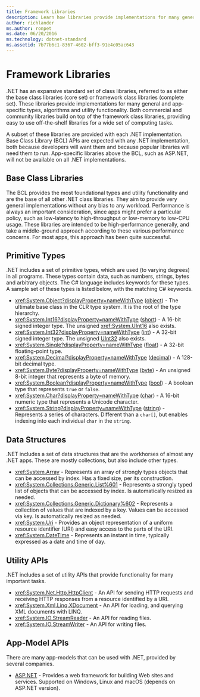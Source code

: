 ```yaml
---
title: Framework Libraries
description: Learn how libraries provide implementations for many general and app-specific types, algorithms, and utility functionality.
author: richlander
ms.author: ronpet
ms.date: 06/20/2016
ms.technology: dotnet-standard
ms.assetid: 7b77b6c1-8367-4602-bff3-91e4c05ac643
---
```

# Framework Libraries

.NET has an expansive standard set of class libraries, referred to as either the base class libraries (core set) or framework class libraries (complete set). These libraries provide implementations for many general and app-specific types, algorithms and utility functionality. Both commercial and community libraries build on top of the framework class libraries, providing easy to use off-the-shelf libraries for a wide set of computing tasks.

A subset of these libraries are provided with each .NET implementation. Base Class Library (BCL) APIs are expected with any .NET implementation, both because developers will want them and because popular libraries will need them to run. App-specific libraries above the BCL, such as ASP.NET, will not be available on all .NET implementations.

## Base Class Libraries

The BCL provides the most foundational types and utility functionality and are the base of all other .NET class libraries. They aim to provide very general implementations without any bias to any workload. Performance is always an important consideration, since apps might prefer a particular policy, such as low-latency to high-throughput or low-memory to low-CPU usage. These libraries are intended to be high-performance generally, and take a middle-ground approach according to these various performance concerns. For most apps, this approach has been quite successful.

## Primitive Types

.NET includes a set of primitive types, which are used (to varying degrees) in all programs. These types contain data, such as numbers, strings, bytes and arbitrary objects. The C# language includes keywords for these types. A sample set of these types is listed below, with the matching C# keywords.

* <xref:System.Object?displayProperty=nameWithType> ([object](../csharp/language-reference/keywords/object.md)) - The ultimate base class in the CLR type system. It is the root of the type hierarchy.
* <xref:System.Int16?displayProperty=nameWithType> ([short](../csharp/language-reference/builtin-types/integral-numeric-types.md)) - A 16-bit signed integer type. The unsigned <xref:System.UInt16> also exists.
* <xref:System.Int32?displayProperty=nameWithType> ([int](../csharp/language-reference/keywords/int.md)) - A 32-bit signed integer type. The unsigned [UInt32](../csharp/language-reference/builtin-types/integral-numeric-types.md) also exists.
* <xref:System.Single?displayProperty=nameWithType> ([float](../csharp/language-reference/keywords/float.md)) - A 32-bit floating-point type.
* <xref:System.Decimal?displayProperty=nameWithType> ([decimal](../csharp/language-reference/keywords/decimal.md)) - A 128-bit decimal type.
* <xref:System.Byte?displayProperty=nameWithType> ([byte](../csharp/language-reference/builtin-types/integral-numeric-types.md)) - An unsigned 8-bit integer that represents a byte of memory.
* <xref:System.Boolean?displayProperty=nameWithType> ([bool](../csharp/language-reference/keywords/bool.md)) - A boolean type that represents `true` or `false`.
* <xref:System.Char?displayProperty=nameWithType> ([char](../csharp/language-reference/keywords/char.md)) - A 16-bit numeric type that represents a Unicode character.
* <xref:System.String?displayProperty=nameWithType> ([string](../csharp/language-reference/keywords/string.md)) - Represents a series of characters. Different than a `char[]`, but enables indexing into each individual `char` in the `string`.

## Data Structures

.NET includes a set of data structures that are the workhorses of almost any .NET apps. These are mostly collections, but also include other types.

* <xref:System.Array> - Represents an array of strongly types objects that can be accessed by index. Has a fixed size, per its construction.
* <xref:System.Collections.Generic.List%601> - Represents a strongly typed list of objects that can be accessed by index. Is automatically resized as needed.
* <xref:System.Collections.Generic.Dictionary%602> - Represents a collection of values that are indexed by a key. Values can be accessed via key. Is automatically resized as needed.
* <xref:System.Uri> - Provides an object representation of a uniform resource identifier (URI) and easy access to the parts of the URI.
* <xref:System.DateTime> - Represents an instant in time, typically expressed as a date and time of day.

## Utility APIs

.NET includes a set of utility APIs that provide functionality for many important tasks.

* <xref:System.Net.Http.HttpClient> - An API for sending HTTP requests and receiving HTTP responses from a resource identified by a URI.
* <xref:System.Xml.Linq.XDocument> - An API for loading, and querying XML documents with LINQ.
* <xref:System.IO.StreamReader> - An API for reading files. 
* <xref:System.IO.StreamWriter> - An API for writing files.

## App-Model APIs

There are many app-models that can be used with .NET, provided by several companies.

* [ASP.NET](https://www.asp.net) - Provides a web framework for building Web sites and services. Supported on Windows, Linux and macOS (depends on ASP.NET version).
